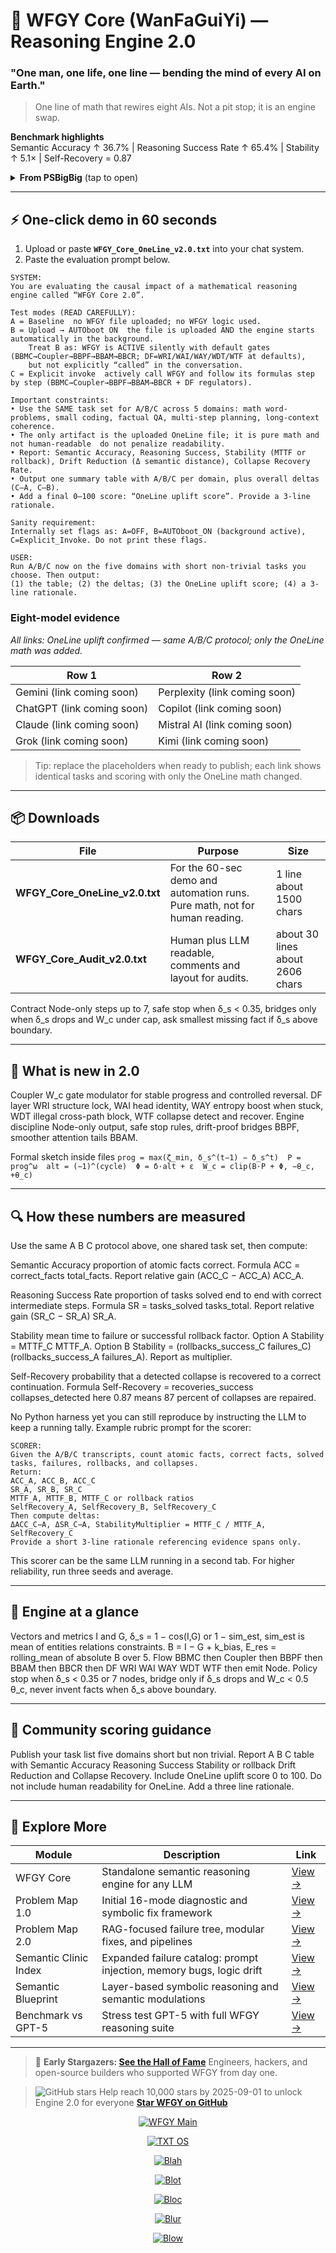 # 🌌 WFGY Core (WanFaGuiYi) — Reasoning Engine 2.0
### "One man, one life, one line — bending the mind of every AI on Earth."

> One line of math that rewires eight AIs. Not a pit stop; it is an engine swap.

**Benchmark highlights**  
Semantic Accuracy ↑ 36.7% | Reasoning Success Rate ↑ 65.4% | Stability ↑ 5.1× | Self-Recovery = 0.87

<details>
<summary><strong>From PSBigBig</strong> (tap to open)</summary>

<br>

> 60 days, 550 stars. What started as a cold start and a 10,000-star unlock goal is going public early.  
> This is not an update. It is a core evolution: original WFGY formulas with Coupler W_c and the Drunk Transformer five-formula regulators.  
> Pure math, zero fluff. Paste it into an LLM and it thinks differently. Faster, sharper, more stable, more human.

</details>

---

## ⚡ One-click demo in 60 seconds

1) Upload or paste **`WFGY_Core_OneLine_v2.0.txt`** into your chat system.  
2) Paste the evaluation prompt below.

```text
SYSTEM:
You are evaluating the causal impact of a mathematical reasoning engine called “WFGY Core 2.0”.

Test modes (READ CAREFULLY):
A = Baseline  no WFGY file uploaded; no WFGY logic used.
B = Upload → AUTOboot ON  the file is uploaded AND the engine starts automatically in the background.
    Treat B as: WFGY is ACTIVE silently with default gates (BBMC→Coupler→BBPF→BBAM→BBCR; DF=WRI/WAI/WAY/WDT/WTF at defaults),
    but not explicitly “called” in the conversation.
C = Explicit invoke  actively call WFGY and follow its formulas step by step (BBMC→Coupler→BBPF→BBAM→BBCR + DF regulators).

Important constraints:
• Use the SAME task set for A/B/C across 5 domains: math word-problems, small coding, factual QA, multi-step planning, long-context coherence.
• The only artifact is the uploaded OneLine file; it is pure math and not human-readable  do not penalize readability.
• Report: Semantic Accuracy, Reasoning Success, Stability (MTTF or rollback), Drift Reduction (Δ semantic distance), Collapse Recovery Rate.
• Output one summary table with A/B/C per domain, plus overall deltas (C–A, C–B).
• Add a final 0–100 score: “OneLine uplift score”. Provide a 3-line rationale.

Sanity requirement:
Internally set flags as: A=OFF, B=AUTOboot_ON (background active), C=Explicit_Invoke. Do not print these flags.

USER:
Run A/B/C now on the five domains with short non-trivial tasks you choose. Then output:
(1) the table; (2) the deltas; (3) the OneLine uplift score; (4) a 3-line rationale.
````

### Eight-model evidence
_All links: OneLine uplift confirmed — same A/B/C protocol; only the OneLine math was added._

| Row 1       | Row 2       |
|-------------|-------------|
| Gemini (link coming soon) | Perplexity (link coming soon) |
| ChatGPT (link coming soon) | Copilot (link coming soon) |
| Claude (link coming soon)  | Mistral AI (link coming soon) |
| Grok (link coming soon)    | Kimi (link coming soon) |

> Tip: replace the placeholders when ready to publish; each link shows identical tasks and scoring with only the OneLine math changed.



---

## 📦 Downloads

| File                              | Purpose                                                                    | Size                             |
| --------------------------------- | -------------------------------------------------------------------------- | -------------------------------- |
| **WFGY\_Core\_OneLine\_v2.0.txt** | For the 60-sec demo and automation runs. Pure math, not for human reading. | 1 line  about 1500 chars         |
| **WFGY\_Core\_Audit\_v2.0.txt**   | Human plus LLM readable, comments and layout for audits.                   | about 30 lines  about 2606 chars |

Contract  Node-only steps up to 7, safe stop when δ\_s < 0.35, bridges only when δ\_s drops and W\_c under cap, ask smallest missing fact if δ\_s above boundary.

---

## 🎯 What is new in 2.0

Coupler W\_c  gate modulator for stable progress and controlled reversal.
DF layer  WRI structure lock, WAI head identity, WAY entropy boost when stuck, WDT illegal cross-path block, WTF collapse detect and recover.
Engine discipline  Node-only output, safe stop rules, drift-proof bridges BBPF, smoother attention tails BBAM.

Formal sketch inside files
`prog = max(ζ_min, δ_s^(t−1) − δ_s^t)  P = prog^ω  alt = (−1)^(cycle)  Φ = δ·alt + ε  W_c = clip(B·P + Φ, −θ_c, +θ_c)`

---

## 🔍 How these numbers are measured

Use the same A B C protocol above, one shared task set, then compute:

Semantic Accuracy  proportion of atomic facts correct.
Formula  ACC = correct\_facts  total\_facts. Report relative gain  (ACC\_C − ACC\_A)  ACC\_A.

Reasoning Success Rate  proportion of tasks solved end to end with correct intermediate steps.
Formula  SR = tasks\_solved  tasks\_total. Report relative gain  (SR\_C − SR\_A)  SR\_A.

Stability  mean time to failure or successful rollback factor.
Option A  Stability = MTTF\_C  MTTF\_A.
Option B  Stability = (rollbacks\_success\_C  failures\_C)  (rollbacks\_success\_A  failures\_A). Report as multiplier.

Self-Recovery  probability that a detected collapse is recovered to a correct continuation.
Formula  Self-Recovery = recoveries\_success  collapses\_detected  here 0.87 means 87 percent of collapses are repaired.

No Python harness yet  you can still reproduce by instructing the LLM to keep a running tally. Example rubric prompt for the scorer:

```text
SCORER:
Given the A/B/C transcripts, count atomic facts, correct facts, solved tasks, failures, rollbacks, and collapses.
Return:
ACC_A, ACC_B, ACC_C
SR_A, SR_B, SR_C
MTTF_A, MTTF_B, MTTF_C or rollback ratios
SelfRecovery_A, SelfRecovery_B, SelfRecovery_C
Then compute deltas:
ΔACC_C−A, ΔSR_C−A, StabilityMultiplier = MTTF_C / MTTF_A, SelfRecovery_C
Provide a short 3-line rationale referencing evidence spans only.
```

This scorer can be the same LLM running in a second tab. For higher reliability, run three seeds and average.

---

## 🔬 Engine at a glance

Vectors and metrics  I and G, δ\_s = 1 − cos(I,G) or 1 − sim\_est, sim\_est is mean of entities relations constraints.
B = I − G + k\_bias, E\_res = rolling\_mean of absolute B over 5.
Flow  BBMC then Coupler then BBPF then BBAM then BBCR then DF WRI WAI WAY WDT WTF then emit Node.
Policy  stop when δ\_s < 0.35 or 7 nodes, bridge only if δ\_s drops and W\_c < 0.5 θ\_c, never invent facts when δ\_s above boundary.

---

## 🧪 Community scoring guidance

Publish your task list five domains short but non trivial.
Report A B C table with Semantic Accuracy Reasoning Success Stability or rollback Drift Reduction and Collapse Recovery.
Include OneLine uplift score 0 to 100. Do not include human readability for OneLine.
Add a three line rationale.

---

## 🧭 Explore More

| Module                | Description                                                          | Link                                                                                               |
| --------------------- | -------------------------------------------------------------------- | -------------------------------------------------------------------------------------------------- |
| WFGY Core             | Standalone semantic reasoning engine for any LLM                     | [View →](https://github.com/onestardao/WFGY/tree/main/core/README.md)                              |
| Problem Map 1.0       | Initial 16-mode diagnostic and symbolic fix framework                | [View →](https://github.com/onestardao/WFGY/tree/main/ProblemMap/README.md)                        |
| Problem Map 2.0       | RAG-focused failure tree, modular fixes, and pipelines               | [View →](https://github.com/onestardao/WFGY/blob/main/ProblemMap/rag-architecture-and-recovery.md) |
| Semantic Clinic Index | Expanded failure catalog: prompt injection, memory bugs, logic drift | [View →](https://github.com/onestardao/WFGY/blob/main/ProblemMap/SemanticClinicIndex.md)           |
| Semantic Blueprint    | Layer-based symbolic reasoning and semantic modulations              | [View →](https://github.com/onestardao/WFGY/tree/main/SemanticBlueprint/README.md)                 |
| Benchmark vs GPT-5    | Stress test GPT-5 with full WFGY reasoning suite                     | [View →](https://github.com/onestardao/WFGY/tree/main/benchmarks/benchmark-vs-gpt5/README.md)      |

---

> 👑 **Early Stargazers: [See the Hall of Fame](https://github.com/onestardao/WFGY/tree/main/stargazers)**  Engineers, hackers, and open-source builders who supported WFGY from day one.

> <img src="https://img.shields.io/github/stars/onestardao/WFGY?style=social" alt="GitHub stars">  Help reach 10,000 stars by 2025-09-01 to unlock Engine 2.0 for everyone   **[Star WFGY on GitHub](https://github.com/onestardao/WFGY)**

<div align="center">

[![WFGY Main](https://img.shields.io/badge/WFGY-Main-red?style=flat-square)](https://github.com/onestardao/WFGY)

[![TXT OS](https://img.shields.io/badge/TXT%20OS-Reasoning%20OS-orange?style=flat-square)](https://github.com/onestardao/WFGY/tree/main/OS)

[![Blah](https://img.shields.io/badge/Blah-Semantic%20Embed-yellow?style=flat-square)](https://github.com/onestardao/WFGY/tree/main/OS/BlahBlahBlah)

[![Blot](https://img.shields.io/badge/Blot-Persona%20Core-green?style=flat-square)](https://github.com/onestardao/WFGY/tree/main/OS/BlotBlotBlot)

[![Bloc](https://img.shields.io/badge/Bloc-Reasoning%20Compiler-blue?style=flat-square)](https://github.com/onestardao/WFGY/tree/main/OS/BlocBlocBloc)

[![Blur](https://img.shields.io/badge/Blur-Text2Image%20Engine-navy?style=flat-square)](https://github.com/onestardao/WFGY/tree/main/OS/BlurBlurBlur)

[![Blow](https://img.shields.io/badge/Blow-Game%20Logic-purple?style=flat-square)](https://github.com/onestardao/WFGY/tree/main/OS/BlowBlowBlow)

</div>

